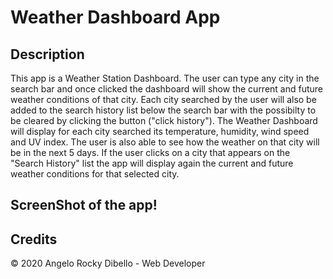 # Weather Dashboard App

## Description

This app is a Weather Station Dashboard. The user can type any city in the search bar and once clicked the dashboard will show the current and future weather conditions of that city. Each city searched by the user will also be added to the search history list below the search bar with the possibilty to be cleared by clicking the button ("click history"). The Weather Dashboard will display for each city searched its temperature, humidity, wind speed and UV index. The user is also able to see how the weather on that city will be in the next 5 days. If the user clicks on a city that appears on the "Search History" list the app will display again the current and future weather conditions for that selected city.


## ScreenShot of the app!




## Credits

© 2020 Angelo Rocky Dibello - Web Developer 
